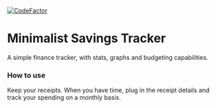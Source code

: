[![CodeFactor](https://www.codefactor.io/repository/github/thicksandwich/minimalist-savings-tracker/badge?s=3b819b535055bc84d735f53c912efe5e2ee11cd4)](https://www.codefactor.io/repository/github/thicksandwich/minimalist-savings-tracker)

# Minimalist Savings Tracker
A simple finance tracker, with stats, graphs and budgeting capabilities.

### How to use
Keep your receipts. When you have time, plug in the receipt details and track your spending on a monthly basis.
